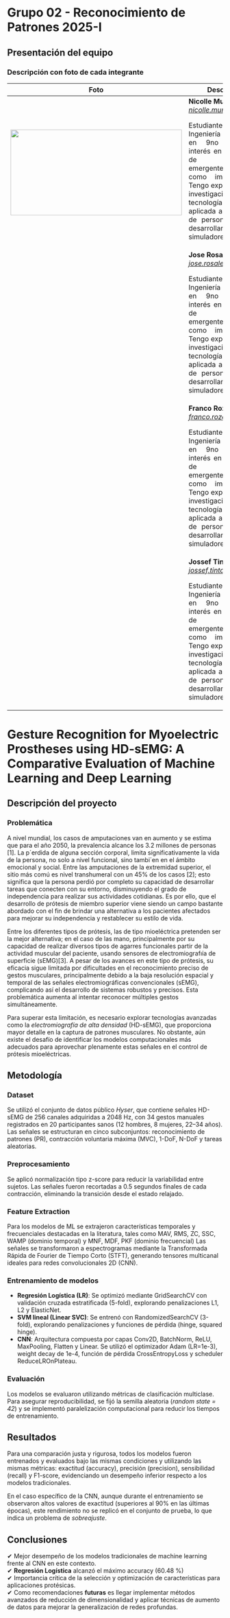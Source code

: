 # Grupo 02 - Reconocimiento de Patrones 2025-I
## Presentación del equipo
### Descripción con foto de cada integrante

| Foto | Descripción |
|---|---|
|<div align="center"><image src="https://github.com/Jossef24/grupo2_RPatrones_2025_I/blob/main/Imagenes/Foto_Nicolle.jpeg" width="400px" height="200px">| **Nicolle Muñoz Huamán**<br>*nicolle.munoz@upch.pe*<br> <p align="justify"> Estudiante de Ingeniería Biomédica en 9no ciclo, con interés en la aplicación de tecnologías emergentes en salud como impresión 3D. Tengo experiencia en la investigación de tecnología médica aplicada a la formación de personal de salud, desarrollando simuladores médicos.</p>| 
| | **Jose Rosales Juarez**<br>*jose.rosales@upch.pe*<br> <p align="justify"> Estudiante de Ingeniería Biomédica en 9no ciclo, con interés en la aplicación de tecnologías emergentes en salud como impresión 3D. Tengo experiencia en la investigación de tecnología médica aplicada a la formación de personal de salud, desarrollando simuladores médicos.</p>|
| | **Franco Rozas**<br>*franco.rozas@upch.pe*<br> <p align="justify"> Estudiante de Ingeniería Biomédica en 9no ciclo, con interés en la aplicación de tecnologías emergentes en salud como impresión 3D. Tengo experiencia en la investigación de tecnología médica aplicada a la formación de personal de salud, desarrollando simuladores médicos.</p>| 
| | **Jossef Tintaya**<br>*jossef.tintaya@upch.pe*<br> <p align="justify"> Estudiante de Ingeniería Biomédica en 9no ciclo, con interés en la aplicación de tecnologías emergentes en salud como impresión 3D. Tengo experiencia en la investigación de tecnología médica aplicada a la formación de personal de salud, desarrollando simuladores médicos.</p>| 

# Gesture Recognition for Myoelectric Prostheses using HD-sEMG: A Comparative Evaluation of Machine Learning and Deep Learning
## Descripción del proyecto
### Problemática
A nivel mundial, los casos de amputaciones van en aumento y se estima que para el año 2050, la prevalencia alcance los 3.2 millones de personas [1]. La p´erdida de alguna sección corporal, limita significativamente la vida de la persona, no solo a nivel funcional, sino tambi´en en el ámbito emocional y social. Entre las amputaciones de la extremidad superior, el sitio más comú es nivel transhumeral con un 45% de los casos [2]; esto significa que la persona perdió por completo su capacidad de desarrollar tareas que conecten con su entorno, disminuyendo el grado de independencia para realizar sus actividades cotidianas. Es por ello, que el desarrollo de prótesis de miembro superior viene siendo un campo bastante abordado con el fin de brindar una alternativa a los pacientes afectados para mejorar su independencia y restablecer su estilo de vida. </p> 
Entre los diferentes tipos de prótesis, las de tipo mioeléctrica pretenden ser la mejor alternativa; en el caso de las mano, principalmente por su capacidad de realizar diversos tipos de agarres funcionales partir de la actividad muscular del paciente, usando sensores de electromiografıía de superficie (sEMG)[3]. A pesar de los avances en este tipo de prótesis, su eficacia sigue limitada por dificultades en el reconocimiento preciso de gestos musculares, principalmente debido a la baja resolución espacial y temporal de las señales electromiográficas convencionales (sEMG), complicando así el desarrollo de sistemas robustos y precisos. Esta problemática aumenta al intentar reconocer múltiples gestos simultáneamente. </p> 
Para superar esta limitación, es necesario explorar tecnologías avanzadas como la *electromiografía de alta densidad* (HD-sEMG), que proporciona mayor detalle en la captura de patrones musculares. No obstante, aún existe el desafío de identificar los modelos computacionales más adecuados para aprovechar plenamente estas señales en el control de prótesis mioeléctricas.</p>

## Metodología
### Dataset
Se utilizó el conjunto de datos público *Hyser*, que contiene señales HD-sEMG de 256 canales adquiridas a 2048 Hz, con 34 gestos manuales registrados en 20 participantes sanos (12 hombres, 8 mujeres, 22–34 años).
Las señales se estructuran en cinco subconjuntos: reconocimiento de patrones (PR), contracción voluntaria máxima (MVC), 1-DoF, N-DoF y tareas aleatorias.

### Preprocesamiento
Se aplicó normalización tipo z-score para reducir la variabilidad entre sujetos. Las señales fueron recortadas a 0.5 segundos finales de cada contracción, eliminando la transición desde el estado relajado.

### Feature Extraction
Para los modelos de ML se extrajeron características temporales y frecuenciales destacadas en la literatura, tales como MAV, RMS, ZC, SSC, WAMP (dominio temporal) y MNF, MDF, PKF (dominio frecuencial)
Las señales se transformaron a espectrogramas mediante la Transformada Rápida de Fourier de Tiempo Corto (STFT), generando tensores multicanal ideales para redes convolucionales 2D (CNN).

### Entrenamiento de modelos
- **Regresión Logística (LR)**: Se optimizó mediante GridSearchCV con validación cruzada estratificada (5-fold), explorando penalizaciones L1, L2 y ElasticNet.
- **SVM lineal (Linear SVC)**: Se entrenó con RandomizedSearchCV (3-fold), explorando penalizaciones y funciones de pérdida (hinge, squared hinge).
- **CNN**: Arquitectura compuesta por capas Conv2D, BatchNorm, ReLU, MaxPooling, Flatten y Linear. Se utilizó el optimizador Adam (LR=1e-3), weight decay de 1e-4, función de pérdida CrossEntropyLoss y scheduler ReduceLROnPlateau.

### Evaluación
Los modelos se evaluaron utilizando métricas de clasificación multiclase. Para asegurar reproducibilidad, se fijó la semilla aleatoria (*random state = 42*) y se implementó paralelización computacional para reducir los tiempos de entrenamiento.

## Resultados 
Para una comparación justa y rigurosa, todos los modelos fueron entrenados y evaluados bajo las mismas condiciones y utilizando las mismas métricas: exactitud (accuracy), precisión (precision), sensibilidad (recall) y F1-score, evidenciando un desempeño inferior respecto a los modelos tradicionales.

En el caso específico de la CNN, aunque durante el entrenamiento se observaron altos valores de exactitud (superiores al 90% en las últimas épocas), este rendimiento no se replicó en el conjunto de prueba, lo que indica un problema de *sobreajuste*. 

## Conclusiones 
✔ Mejor desempeño de los modelos tradicionales de machine learning frente al CNN en este contexto.<br>
✔ **Regresión Logística** alcanzó el máximo accuracy (60.48 %)<br>
✔ Importancia crítica de la selección y optimización de características para aplicaciones protésicas.<br>
✔ Como recomendaciones **futuras** es llegar implementar métodos avanzados de reducción de dimensionalidad y aplicar técnicas de aumento de datos para mejorar la generalización de redes profundas.<br>

